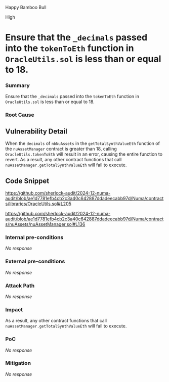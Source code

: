 Happy Bamboo Bull

High

# Ensure that the `_decimals` passed into the `tokenToEth` function in `OracleUtils.sol` is less than or equal to 18.

### Summary

Ensure that the `_decimals` passed into the `tokenToEth` function in `OracleUtils.sol` is less than or equal to 18.

### Root Cause

## Vulnerability Detail

When the `decimals` of `nbNuAssets` in the `getTotalSynthValueEth` function of the `nuAssetManager` contract is greater than 18, calling `OracleUtils.tokenToEth` will result in an error, causing the entire function to revert. As a result, any other contract functions that call `nuAssetManager.getTotalSynthValueEth` will fail to execute.
## Code Snippet

https://github.com/sherlock-audit/2024-12-numa-audit/blob/ae1d7781efb4cb2c3a40c642887ddadeecabb97d/Numa/contracts/libraries/OracleUtils.sol#L205

https://github.com/sherlock-audit/2024-12-numa-audit/blob/ae1d7781efb4cb2c3a40c642887ddadeecabb97d/Numa/contracts/nuAssets/nuAssetManager.sol#L136


### Internal pre-conditions

_No response_

### External pre-conditions

_No response_

### Attack Path

_No response_

### Impact

As a result, any other contract functions that call `nuAssetManager.getTotalSynthValueEth` will fail to execute.

### PoC

_No response_

### Mitigation

_No response_